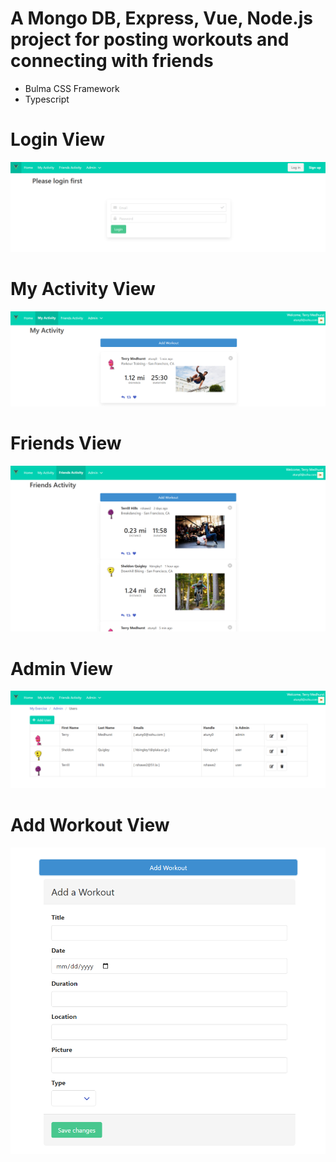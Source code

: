# A Mongo DB, Express, Vue, Node.js project for posting workouts and connecting with friends
- Bulma CSS Framework
- Typescript
# Login View
![](https://github.com/Sessiom/MuscleTracker/blob/FinalPlusServer/ReadMeImages/login.png)
# My Activity View
![](https://github.com/Sessiom/MuscleTracker/blob/FinalPlusServer/ReadMeImages/myactivity.png)
# Friends View
![](https://github.com/Sessiom/MuscleTracker/blob/FinalPlusServer/ReadMeImages/friends.png)
# Admin View
![](https://github.com/Sessiom/MuscleTracker/blob/FinalPlusServer/ReadMeImages/admin.png)
# Add Workout View
![](https://github.com/Sessiom/MuscleTracker/blob/FinalPlusServer/ReadMeImages/addworkout.png)
